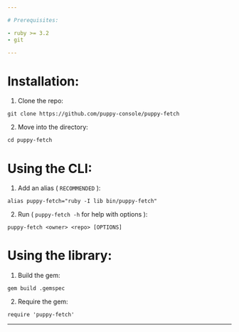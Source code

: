 ```yaml
---

# Prerequisites:

- ruby >= 3.2
- git

---
```


# Installation:

1. Clone the repo:
```
git clone https://github.com/puppy-console/puppy-fetch
```
2. Move into the directory:
```
cd puppy-fetch
```

# Using the CLI:

1. Add an alias ( `RECOMMENDED` ):
```
alias puppy-fetch="ruby -I lib bin/puppy-fetch"
```

2. Run ( `puppy-fetch -h` for help with options ):
```
puppy-fetch <owner> <repo> [OPTIONS]
```

# Using the library:

1. Build the gem:

```
gem build .gemspec
```

2. Require the gem: 

```
require 'puppy-fetch'
```

---
